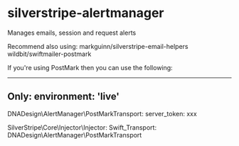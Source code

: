 silverstripe-alertmanager
=========================

Manages emails, session and request alerts

Recommend also using:
markguinn/silverstripe-email-helpers
wildbit/swiftmailer-postmark

If you're using PostMark then you can use the following:

---
Only:
  environment: 'live'
---

DNADesign\AlertManager\PostMarkTransport:
  server_token: xxx

SilverStripe\Core\Injector\Injector:
  Swift_Transport: DNADesign\AlertManager\PostMarkTransport